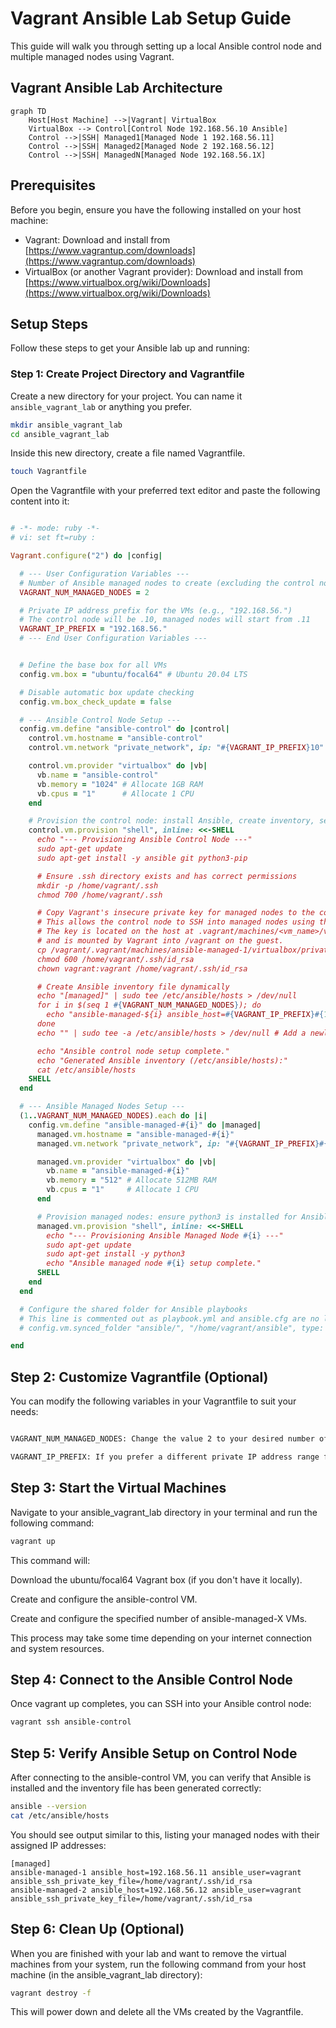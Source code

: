 # Vagrant Ansible Lab Setup Guide

This guide will walk you through setting up a local Ansible control node and multiple managed nodes using Vagrant.

## Vagrant Ansible Lab Architecture


```mermaid
graph TD
    Host[Host Machine] -->|Vagrant| VirtualBox
    VirtualBox --> Control[Control Node 192.168.56.10 Ansible]
    Control -->|SSH| Managed1[Managed Node 1 192.168.56.11]
    Control -->|SSH| Managed2[Managed Node 2 192.168.56.12]
    Control -->|SSH| ManagedN[Managed Node 192.168.56.1X]

```

## Prerequisites

Before you begin, ensure you have the following installed on your host machine:

- Vagrant: Download and install from [https://www.vagrantup.com/downloads](https://www.vagrantup.com/downloads)
- VirtualBox (or another Vagrant provider): Download and install from [https://www.virtualbox.org/wiki/Downloads](https://www.virtualbox.org/wiki/Downloads)

## Setup Steps

Follow these steps to get your Ansible lab up and running:

### Step 1: Create Project Directory and Vagrantfile

Create a new directory for your project. You can name it `ansible_vagrant_lab` or anything you prefer.

```bash
mkdir ansible_vagrant_lab
cd ansible_vagrant_lab
```

Inside this new directory, create a file named Vagrantfile.

```bash
touch Vagrantfile
```

Open the Vagrantfile with your preferred text editor and paste the following content into it:

```ruby

# -*- mode: ruby -*-
# vi: set ft=ruby :

Vagrant.configure("2") do |config|

  # --- User Configuration Variables ---
  # Number of Ansible managed nodes to create (excluding the control node)
  VAGRANT_NUM_MANAGED_NODES = 2

  # Private IP address prefix for the VMs (e.g., "192.168.56.")
  # The control node will be .10, managed nodes will start from .11
  VAGRANT_IP_PREFIX = "192.168.56."
  # --- End User Configuration Variables ---


  # Define the base box for all VMs
  config.vm.box = "ubuntu/focal64" # Ubuntu 20.04 LTS

  # Disable automatic box update checking
  config.vm.box_check_update = false

  # --- Ansible Control Node Setup ---
  config.vm.define "ansible-control" do |control|
    control.vm.hostname = "ansible-control"
    control.vm.network "private_network", ip: "#{VAGRANT_IP_PREFIX}10"

    control.vm.provider "virtualbox" do |vb|
      vb.name = "ansible-control"
      vb.memory = "1024" # Allocate 1GB RAM
      vb.cpus = "1"      # Allocate 1 CPU
    end

    # Provision the control node: install Ansible, create inventory, set up SSH key
    control.vm.provision "shell", inline: <<-SHELL
      echo "--- Provisioning Ansible Control Node ---"
      sudo apt-get update
      sudo apt-get install -y ansible git python3-pip

      # Ensure .ssh directory exists and has correct permissions
      mkdir -p /home/vagrant/.ssh
      chmod 700 /home/vagrant/.ssh

      # Copy Vagrant's insecure private key for managed nodes to the control node
      # This allows the control node to SSH into managed nodes using the 'vagrant' user
      # The key is located on the host at .vagrant/machines/<vm_name>/virtualbox/private_key
      # and is mounted by Vagrant into /vagrant on the guest.
      cp /vagrant/.vagrant/machines/ansible-managed-1/virtualbox/private_key /home/vagrant/.ssh/id_rsa
      chmod 600 /home/vagrant/.ssh/id_rsa
      chown vagrant:vagrant /home/vagrant/.ssh/id_rsa

      # Create Ansible inventory file dynamically
      echo "[managed]" | sudo tee /etc/ansible/hosts > /dev/null
      for i in $(seq 1 #{VAGRANT_NUM_MANAGED_NODES}); do
        echo "ansible-managed-${i} ansible_host=#{VAGRANT_IP_PREFIX}#{10 + i} ansible_user=vagrant ansible_ssh_private_key_file=/home/vagrant/.ssh/id_rsa" | sudo tee -a /etc/ansible/hosts > /dev/null
      done
      echo "" | sudo tee -a /etc/ansible/hosts > /dev/null # Add a newline for good measure

      echo "Ansible control node setup complete."
      echo "Generated Ansible inventory (/etc/ansible/hosts):"
      cat /etc/ansible/hosts
    SHELL
  end

  # --- Ansible Managed Nodes Setup ---
  (1..VAGRANT_NUM_MANAGED_NODES).each do |i|
    config.vm.define "ansible-managed-#{i}" do |managed|
      managed.vm.hostname = "ansible-managed-#{i}"
      managed.vm.network "private_network", ip: "#{VAGRANT_IP_PREFIX}#{10 + i}"

      managed.vm.provider "virtualbox" do |vb|
        vb.name = "ansible-managed-#{i}"
        vb.memory = "512" # Allocate 512MB RAM
        vb.cpus = "1"     # Allocate 1 CPU
      end

      # Provision managed nodes: ensure python3 is installed for Ansible
      managed.vm.provision "shell", inline: <<-SHELL
        echo "--- Provisioning Ansible Managed Node #{i} ---"
        sudo apt-get update
        sudo apt-get install -y python3
        echo "Ansible managed node #{i} setup complete."
      SHELL
    end
  end

  # Configure the shared folder for Ansible playbooks
  # This line is commented out as playbook.yml and ansible.cfg are no longer included by default.
  # config.vm.synced_folder "ansible/", "/home/vagrant/ansible", type: "virtualbox"

end

```

## Step 2: Customize Vagrantfile (Optional)

You can modify the following variables in your Vagrantfile to suit your needs:
```bash

VAGRANT_NUM_MANAGED_NODES: Change the value 2 to your desired number of Ansible managed nodes.

VAGRANT_IP_PREFIX: If you prefer a different private IP address range for your VMs, change "192.168.56." to your desired prefix.

```

## Step 3: Start the Virtual Machines

Navigate to your ansible_vagrant_lab directory in your terminal and run the following command:

```bash
vagrant up
```

This command will:

Download the ubuntu/focal64 Vagrant box (if you don't have it locally).

Create and configure the ansible-control VM.

Create and configure the specified number of ansible-managed-X VMs.

This process may take some time depending on your internet connection and system resources.

## Step 4: Connect to the Ansible Control Node

Once vagrant up completes, you can SSH into your Ansible control node:

```bash
vagrant ssh ansible-control
```

## Step 5: Verify Ansible Setup on Control Node

After connecting to the ansible-control VM, you can verify that Ansible is installed and the inventory file has been generated correctly:

```bash
ansible --version
cat /etc/ansible/hosts
```

You should see output similar to this, listing your managed nodes with their assigned IP addresses:
```text
[managed]
ansible-managed-1 ansible_host=192.168.56.11 ansible_user=vagrant ansible_ssh_private_key_file=/home/vagrant/.ssh/id_rsa
ansible-managed-2 ansible_host=192.168.56.12 ansible_user=vagrant ansible_ssh_private_key_file=/home/vagrant/.ssh/id_rsa
```

## Step 6: Clean Up (Optional)
When you are finished with your lab and want to remove the virtual machines from your system, run the following command from your host machine (in the ansible_vagrant_lab directory):

```bash
vagrant destroy -f
```
This will power down and delete all the VMs created by the Vagrantfile.